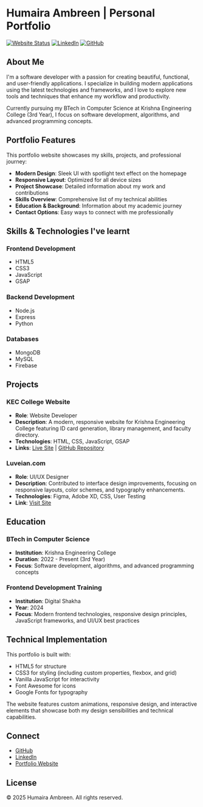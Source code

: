 # Humaira Ambreen | Personal Portfolio

[![Website Status](https://img.shields.io/website?url=https%3A%2F%2Fhumairaambreen.github.io&style=for-the-badge&label=Website&logo=github)](https://humairaambreen.github.io/)
[![LinkedIn](https://img.shields.io/badge/LinkedIn-Connect-blue?style=for-the-badge&logo=linkedin)](https://www.linkedin.com/in/humaira-ambreen/)
[![GitHub](https://img.shields.io/badge/GitHub-Follow-181717?style=for-the-badge&logo=github)](https://github.com/humairaambreen)

##  About Me

I'm a software developer with a passion for creating beautiful, functional, and user-friendly applications. I specialize in building modern applications using the latest technologies and frameworks, and I love to explore new tools and techniques that enhance my workflow and productivity.

Currently pursuing my BTech in Computer Science at Krishna Engineering College (3rd Year), I focus on software development, algorithms, and advanced programming concepts.

##  Portfolio Features

This portfolio website showcases my skills, projects, and professional journey:

- **Modern Design**: Sleek UI with spotlight text effect on the homepage
- **Responsive Layout**: Optimized for all device sizes
- **Project Showcase**: Detailed information about my work and contributions
- **Skills Overview**: Comprehensive list of my technical abilities
- **Education & Background**: Information about my academic journey
- **Contact Options**: Easy ways to connect with me professionally

##  Skills & Technologies I've learnt

### Frontend Development
- HTML5
- CSS3
- JavaScript
- GSAP

### Backend Development
- Node.js
- Express
- Python

### Databases
- MongoDB
- MySQL
- Firebase

##  Projects

### KEC College Website
- **Role**: Website Developer
- **Description**: A modern, responsive website for Krishna Engineering College featuring ID card generation, library management, and faculty directory.
- **Technologies**: HTML, CSS, JavaScript, GSAP
- **Links**: [Live Site](https://kec-live.netlify.app) | [GitHub Repository](https://github.com/humairaambreen/kec)

### Luveian.com
- **Role**: UI/UX Designer
- **Description**: Contributed to interface design improvements, focusing on responsive layouts, color schemes, and typography enhancements.
- **Technologies**: Figma, Adobe XD, CSS, User Testing
- **Link**: [Visit Site](https://luveian.com)

##  Education

### BTech in Computer Science
- **Institution**: Krishna Engineering College
- **Duration**: 2022 - Present (3rd Year)
- **Focus**: Software development, algorithms, and advanced programming concepts

### Frontend Development Training
- **Institution**: Digital Shakha
- **Year**: 2024
- **Focus**: Modern frontend technologies, responsive design principles, JavaScript frameworks, and UI/UX best practices

##  Technical Implementation

This portfolio is built with:
- HTML5 for structure
- CSS3 for styling (including custom properties, flexbox, and grid)
- Vanilla JavaScript for interactivity
- Font Awesome for icons
- Google Fonts for typography

The website features custom animations, responsive design, and interactive elements that showcase both my design sensibilities and technical capabilities.

##  Connect

- [GitHub](https://github.com/humairaambreen)
- [LinkedIn](https://www.linkedin.com/in/humaira-ambreen/)
- [Portfolio Website](https://humairaambreen.github.io/)

##  License

© 2025 Humaira Ambreen. All rights reserved.

